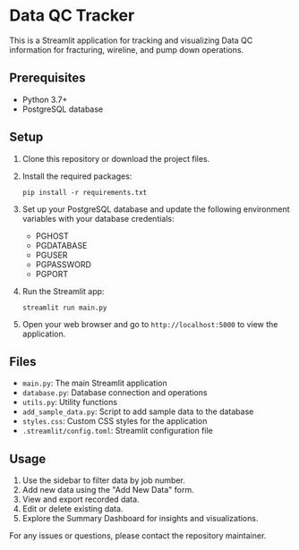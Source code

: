 # Data QC Tracker

This is a Streamlit application for tracking and visualizing Data QC information for fracturing, wireline, and pump down operations.

## Prerequisites

- Python 3.7+
- PostgreSQL database

## Setup

1. Clone this repository or download the project files.

2. Install the required packages:
   ```
   pip install -r requirements.txt
   ```

3. Set up your PostgreSQL database and update the following environment variables with your database credentials:
   - PGHOST
   - PGDATABASE
   - PGUSER
   - PGPASSWORD
   - PGPORT

4. Run the Streamlit app:
   ```
   streamlit run main.py
   ```

5. Open your web browser and go to `http://localhost:5000` to view the application.

## Files

- `main.py`: The main Streamlit application
- `database.py`: Database connection and operations
- `utils.py`: Utility functions
- `add_sample_data.py`: Script to add sample data to the database
- `styles.css`: Custom CSS styles for the application
- `.streamlit/config.toml`: Streamlit configuration file

## Usage

1. Use the sidebar to filter data by job number.
2. Add new data using the "Add New Data" form.
3. View and export recorded data.
4. Edit or delete existing data.
5. Explore the Summary Dashboard for insights and visualizations.

For any issues or questions, please contact the repository maintainer.
